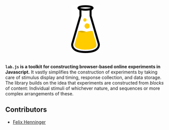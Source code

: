 <div align="center">
  <img src="docs/ci/flask_s.png">
</div><br>

**`lab.js` is a toolkit for constructing browser-based online experiments in Javascript.** It vastly simplifies the construction of experiments by taking care of stimulus display and timing, response collection, and data storage. The library builds on the idea that experiments are constructed from *blocks* of content: Individual stimuli of whichever nature, and sequences or more complex arrangements of these.

Contributors
------------

* [Felix Henninger](http://felixhenninger.com)
